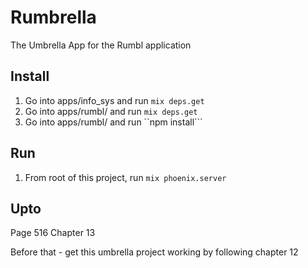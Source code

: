 # Rumbrella

The Umbrella App for the Rumbl application

## Install

1. Go into apps/info_sys and run ```mix deps.get```
2. Go into apps/rumbl/ and run ```mix deps.get```
3. Go into apps/rumbl/ and run ``npm install```

## Run

1. From root of this project, run ```mix phoenix.server```

## Upto
Page 516
Chapter 13

Before that - get this umbrella project working by following chapter 12
